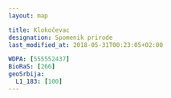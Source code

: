```yaml
---
layout: map

title: Klokočevac
designation: Spomenik prirode
last_modified_at: 2018-05-31T00:23:05+02:00

WDPA: [555552437]
BioRaS: [266]
geoSrbija:
  L1_183: [100]
---
```

